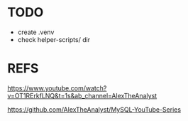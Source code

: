 # TODO

- create .venv
- check helper-scripts/ dir

# REFS

https://www.youtube.com/watch?v=OT1RErkfLNQ&t=1s&ab_channel=AlexTheAnalyst

https://github.com/AlexTheAnalyst/MySQL-YouTube-Series

